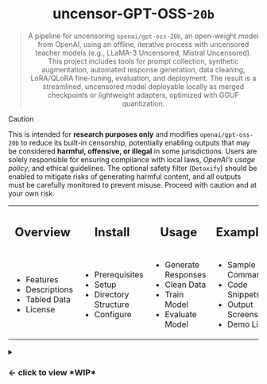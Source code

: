 
<h1 align="center">uncensor-GPT-OSS-<code>20b</code></h1>

<div align="center">

 
> A pipeline for uncensoring `openai/gpt-oss-20b`, an open-weight model from OpenAI, using an offline, iterative process with uncensored teacher models (e.g., LLaMA-3 Uncensored, Mistral Uncensored). This project includes tools for prompt collection, synthetic augmentation, automated response generation, data cleaning, LoRA/QLoRA fine-tuning, evaluation, and deployment. The result is a streamlined, uncensored model deployable locally as merged checkpoints or lightweight adapters, optimized with GGUF quantization.

</div>

> [!CAUTION]
> This is intended for **research purposes only** and modifies `openai/gpt-oss-20b` to reduce its built-in censorship, potentially enabling outputs that may be considered **harmful, offensive, or illegal** in some jurisdictions. Users are solely responsible for ensuring compliance with local laws, *OpenAI’s usage policy*, and ethical guidelines. The optional safety filter (`Detoxify`) should be enabled to mitigate risks of generating harmful content, and all outputs must be carefully monitored to prevent misuse. Proceed with caution and at your own risk.

<table align="center">
  <tr>
    <th><h2>Overview</h2></th>
    <th><h2>Install</h2></th>
    <th><h2>Usage</h2></th>
    <th><h2>Examples</h2></th>
  </tr>
  <tr>
    <td>
      <ul>
        <li>Features</li>
        <li>Descriptions</li>
        <li>Tabled Data</li>
        <li>License</li>
      </ul>
    </td>
    <td>
      <ul>
        <li>Prerequisites</li>
        <li>Setup</li>
        <li>Directory Structure</li>
        <li>Configure</li>
      </ul>
    </td>
    <td>
      <ul>
        <li>Generate Responses</li>
        <li>Clean Data</li>
        <li>Train Model</li>
        <li>Evaluate Model</li>
      </ul>
    </td>
    <td>
      <ul>
        <li>Sample Commands</li>
        <li>Code Snippets</li>
        <li>Output Screenshots</li>
        <li>Demo Links</li>
      </ul>
    </td>
  </tr>
</table>



<details>

<summary><h3><- click to view *WIP*</h3></summary>

## Features

- **Prompt Collection**: Combines refusal/jailbreak prompts (ShareGPT, Anthropic HH-RLHF, jailbreak repos) with safe prompts (Alpaca, Dolly) and synthetic variations.
- **Teacher Validation**: Ensures the teacher model (e.g., LLaMA-3 Uncensored) produces direct, high-quality responses (<5% refusals, >0.7 BERTScore).
- **Data Cleaning**: Filters refusals, low-quality, or toxic responses using configurable thresholds in `config/cleaning.yaml`.
- **Fine-Tuning**: Uses LoRA/QLoRA with NF4 quantization for efficient training on consumer hardware.
- **Evaluation**: Measures refusal rate, semantic similarity (BERTScore), reasoning (MMLU/GSM8K), and robustness (DoNotAnswer/XSTest).
- **Feedback Loop**: Iteratively refines the model by targeting failure cases (2–5 cycles, refusal rate <5%).
- **Deployment**: Supports GGUF quantization and Gradio/Streamlit UI for local inference.
- **CLI**: Typer-based CLI for easy execution of pipeline steps (`generate`, `clean`, `train`, `eval`).

## Prerequisites

- **Hardware**:
  - GPU: 16–24GB VRAM (e.g., RTX 3090/4090, A100 for scaling)
  - Disk: 50–100GB for models and datasets
- **Software**:
  - OS: Linux/Windows with CUDA 11.8+
  - Python: 3.10+
- **Dependencies**: See `requirements.txt` for full list.

## Setup

1. **Clone the Repository**:
   ```bash
   git clone https://github.com/icedmoca/uncensor-gpt-oss.git
   cd uncensor-gpt-oss
   ```

2. **Install Dependencies**:
   ```bash
   pip install -r requirements.txt
   ```

3. **Download Models**:
   - **Base Model**: Download `openai/gpt-oss-20b` weights from Hugging Face and place them in `models/base/`:
     ```bash
     huggingface-cli download openai/gpt-oss-20b --include "original/*" --local-dir models/base/gpt-oss-20b
     ```
   - **Teacher Model**: Place an uncensored model (e.g., `togethercomputer/LLaMA-3-8B-Instruct-uncensored` or `mistral-7b-instruct-uncensored`) in `models/teacher/`. Download from Hugging Face:
     ```bash
     huggingface-cli download togethercomputer/LLaMA-3-8B-Instruct-uncensored --local-dir models/teacher/llama-3-uncensored
     ```
   - Ensure you have a Hugging Face account and access token if required.

4. **Directory Structure**:
   ```text
   uncensor-gpt-oss/
   ├── cli.py
   ├── config/
   │   ├── cleaning.yaml
   │   ├── lora.yaml
   │   ├── safety.yaml
   ├── data/
   │   ├── prompts/
   │   ├── generated/
   │   ├── cleaned/
   ├── models/
   │   ├── base/
   │   ├── teacher/
   │   ├── adapters/
   ├── outputs/
   │   ├── checkpoints/
   │   ├── eval_logs/
   │   ├── validation.log
   │   ├── train_errors.log
   ├── requirements.txt
   ├── README.md
   ```

5. **Configure Settings**:
   - Edit `config/cleaning.yaml` for data cleaning thresholds.
   - Edit `config/lora.yaml` for fine-tuning hyperparameters.
   - Edit `config/safety.yaml` for optional safety filters.

## Usage

Run the pipeline using the Typer CLI (`cli.py`). Available commands:

- **Generate Responses**:
  ```bash
  python cli.py generate --prompts-path data/prompts
  ```
  Uses the teacher model to generate responses for input prompts.

- **Clean Data**:
  ```bash
  python cli.py clean --data-path data/generated
  ```
  Filters and formats responses based on `config/cleaning.yaml`.

- **Train Model**:
  ```bash
  python cli.py train --data-size 10000 --cycles 3
  ```
  Fine-tunes `gpt-oss-20b` with LoRA/QLoRA for 3 cycles (10k pairs).

- **Evaluate Model**:
  ```bash
  python cli.py eval --model-path outputs/checkpoints
  ```
  Runs refusal, similarity, and reasoning tests; logs to `outputs/eval_logs`.

### Example Workflow
```bash
# Download datasets (e.g., Anthropic HH-RLHF, ShareGPT)
python scripts/download_prompts.py
# Generate teacher responses
python cli.py generate
# Clean responses
python cli.py clean
# Train for 3 cycles
python cli.py train --data-size 10000 --cycles 3
# Evaluate results
python cli.py eval
# Deploy with Gradio UI
python scripts/deploy_gradio.py
```

## Pipeline Steps

1. **Environment Setup**: Install dependencies and set up directories.
2. **Collect & Augment Prompts**: Download datasets, add safe prompts (30–50%), and generate synthetic variations (10k–50k pairs).
3. **Validate & Generate Teacher Responses**: Test teacher quality (<5% refusals, >0.7 BERTScore), then generate responses.
4. **Clean Responses**: Filter refusals, short/toxic responses, and deduplicate using `config/cleaning.yaml`.
5. **Build Final Dataset**: Format to Alpaca schema, split 80/20 train/val, track with DVC/Git LFS.
6. **Fine-Tune**: Use LoRA/QLoRA with `config/lora.yaml`, handle errors (OOM).
7. **Evaluate**: Measure refusal rate, BERTScore, MMLU/GSM8K, and DoNotAnswer/XSTest.
8. **Feedback Loop**: Add failed prompts, retrain until refusal <5%.
9. **Deploy**: Quantize to GGUF, run with Gradio/Streamlit, apply optional safety filter.

## Configuration Files

- **cleaning.yaml**:
  ```yaml
  cleaning:
    min_length_general: 50
    min_length_code: 200
    toxicity_threshold: 0.8
    dedup_similarity: 0.95
    bertscore_min: 0.7
  ```

- **lora.yaml**:
  ```yaml
  lora:
    r: 16
    alpha: 32
    dropout: 0.1
    target_modules: ["q_proj", "v_proj"]
  training:
    learning_rate: 1e-4
    warmup_steps: 100
    max_steps: 1000
    batch_size: 8
    fp16: true
  ```

- **safety.yaml**:
  ```yaml
  safety:
    toxicity_threshold: 0.9
  ```

## Expected Results

The following table outlines the anticipated outcomes of the Uncensor-GPT-OSS pipeline when applied to the `openai/gpt-oss-20b` model, based on similar uncensoring efforts (e.g., LLaMA or Mistral fine-tuning). Results depend on dataset quality, teacher model performance, and hardware configuration.

| **Metric**                 | **Details**                                                                 | **Expected Value**                                                                 |
|----------------------------|-----------------------------------------------------------------------------|------------------------------------------------------------------------------------|
| **Refusal Reduction**      | Percentage of refusal prompts (e.g., jailbreak, sensitive queries) where the model provides direct responses instead of refusing (e.g., "I cannot..."). Measured using a test set of 100-500 prompts from DoNotAnswer/XSTest. | 80-90% after 1-2 cycles (10k-20k pairs); ~95% after 3-5 cycles (20k-50k pairs).     |
| **Training Time**          | Time per fine-tuning cycle using LoRA/QLoRA with NF4 quantization on a 24GB VRAM GPU (e.g., RTX 4090). Assumes 10k prompt-response pairs, 1-3 epochs, batch size 8, and mixed precision (fp16). | ~4-6 hours per cycle for 10k pairs; scales to ~8-12 hours for 20k pairs. Total: 1-2 days for 3-5 cycles. |
| **Output Model**           | Final model format and deployment characteristics. Includes option for merged checkpoints or lightweight LoRA adapters, quantized to GGUF format for efficient inference using llama.cpp. | Uncensored model (merged or adapter-based) with GGUF quantization, achieving <5% refusal rate, maintaining general capabilities (e.g., MMLU/GSM8K scores within 5% of baseline), and supporting fast local inference (~0.5-1s/token on 16GB GPU). |
| **Dataset Size Impact**    | Effect of dataset size on uncensoring effectiveness. Larger datasets improve coverage of edge cases but increase training time. | 10k pairs sufficient for initial results (80% refusal reduction); 20k-50k pairs needed for robust uncensoring (~95% reduction) across diverse domains (ethical, technical, creative). |
| **Reasoning Retention**    | Preservation of general reasoning capabilities post-fine-tuning, measured via MMLU (multi-choice) and GSM8K (math) benchmarks (100 samples each). | Within 5% of baseline `gpt-oss-20b` scores (e.g., ~70% MMLU, ~85% GSM8K), ensured by including 30-50% safe prompts (Alpaca, Dolly) in the dataset. |
| **Inference Performance**  | Speed and resource efficiency of the final model during deployment, using GGUF quantization and tools like Gradio/Streamlit for UI. | ~0.5-1s/token for text generation on a 16GB GPU; supports real-time chat with <500MB VRAM overhead for adapters; Gradio UI latency <2s for typical queries. |

```
The full model name is openai/gpt-oss-20b, a 21-billion-parameter open-weight Mixture-of-Experts (MoE) Transformer model released by OpenAI on August 4, 2025, under the Apache 2.0 license.
It features 24 layers, 32 experts with Top-4 routing per token, and 4-bit MXFP4 quantization, enabling efficient inference on a single 16GB GPU. Designed for advanced reasoning, agentic 
tasks, and tool use (e.g., web browsing, Python execution), it matches or exceeds o3-mini on benchmarks like MMLU, AIME, and HealthBench, but is heavily censored due to OpenAI’s safety 
policies, often refusing sensitive prompts, which makes it a target for uncensoring efforts like this pipeline.
```
> *Target Model*

## License

MIT License. See `LICENSE` for details.
</details>
